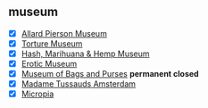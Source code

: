 ## museum
- [x] [Allard Pierson Museum](https://en.wikipedia.org/wiki/Allard_Pierson_Museum)
- [x] [Torture Museum](https://en.wikipedia.org/wiki/Torture_Museum,_Amsterdam)
- [x] [Hash, Marihuana & Hemp Museum](https://en.wikipedia.org/wiki/Hash,_Marihuana_%26_Hemp_Museum)
- [x] [Erotic Museum](https://de.wikipedia.org/wiki/Erotic_Museum)
- [x] [Museum of Bags and Purses](https://en.wikipedia.org/wiki/Museum_of_Bags_and_Purses) **permanent closed**
- [x] [Madame Tussauds Amsterdam](https://en.wikipedia.org/wiki/Madame_Tussauds_Amsterdam)
- [x] [Micropia](https://en.wikipedia.org/wiki/Micropia_(museum))
